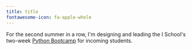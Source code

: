 ```yaml
---
title: title
fontawesome-icon: fa-apple-whole
---
```


For the second summer in a row, I'm designing and leading the I School's two-week [Python Bootcamp](https://github.com/laurenmarietta/I_School_Python_Bootcamp_2025) for incoming students.